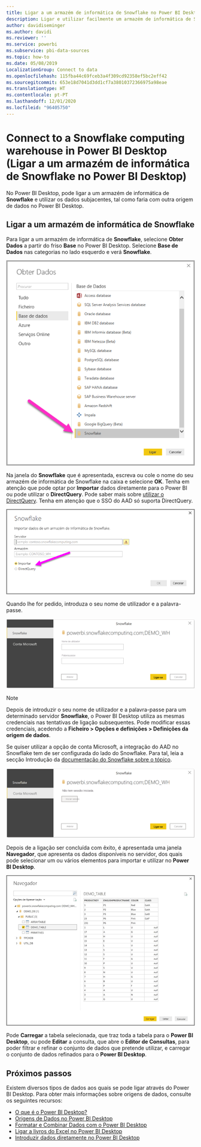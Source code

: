 ```yaml
---
title: Ligar a um armazém de informática de Snowflake no Power BI Desktop
description: Ligar e utilizar facilmente um armazém de informática de Snowflake no Power BI Desktop
author: davidiseminger
ms.author: davidi
ms.reviewer: ''
ms.service: powerbi
ms.subservice: pbi-data-sources
ms.topic: how-to
ms.date: 05/08/2019
LocalizationGroup: Connect to data
ms.openlocfilehash: 115fba44c69fceb3a4f309cd92358ef5bc2eff42
ms.sourcegitcommit: 653e18d7041d3dd1cf7a38010372366975a98eae
ms.translationtype: HT
ms.contentlocale: pt-PT
ms.lasthandoff: 12/01/2020
ms.locfileid: "96405750"
---
```

# <a name="connect-to-a-snowflake-computing-warehouse-in-power-bi-desktop"></a>Connect to a Snowflake computing warehouse in Power BI Desktop (Ligar a um armazém de informática de Snowflake no Power BI Desktop)
No Power BI Desktop, pode ligar a um armazém de informática de **Snowflake** e utilizar os dados subjacentes, tal como faria com outra origem de dados no Power BI Desktop. 

## <a name="connect-to-a-snowflake-computing-warehouse"></a>Ligar a um armazém de informática de Snowflake
Para ligar a um armazém de informática de **Snowflake**, selecione **Obter Dados** a partir do friso **Base** no Power BI Desktop. Selecione **Base de Dados** nas categorias no lado esquerdo e verá **Snowflake**.

![Captura de ecrã a mostrar a caixa de diálogo Obter Dados, com a seleção da base de dados do Snowflake.](media/desktop-connect-snowflake/connect-snowflake-2b.png)

Na janela do **Snowflake** que é apresentada, escreva ou cole o nome do seu armazém de informática de Snowflake na caixa e selecione **OK**. Tenha em atenção que pode optar por **Importar** dados diretamente para o Power BI ou pode utilizar o **DirectQuery**. Pode saber mais sobre [utilizar o DirectQuery](desktop-use-directquery.md). Tenha em atenção que o SSO do AAD só suporta DirectQuery.

![Captura de ecrã a mostrar a caixa de diálogo do Snowflake, com o botão de opção Importar selecionado.](media/desktop-connect-snowflake/connect-snowflake-3.png)

Quando lhe for pedido, introduza o seu nome de utilizador e a palavra-passe.

![Captura de ecrã a mostrar as credenciais pedidas pelo Snowflake, com os campos Nome de utilizador e Palavra-passe.](media/desktop-connect-snowflake/connect-snowflake-4.png)

> [!NOTE]
> Depois de introduzir o seu nome de utilizador e a palavra-passe para um determinado servidor **Snowflake**, o Power BI Desktop utiliza as mesmas credenciais nas tentativas de ligação subsequentes. Pode modificar essas credenciais, acedendo a **Ficheiro > Opções e definições > Definições da origem de dados**.
> 
> 

Se quiser utilizar a opção de conta Microsoft, a integração do AAD no Snowflake tem de ser configurada do lado do Snowflake. Para tal, leia a secção Introdução da [documentação do Snowflake sobre o tópico](https://docs.snowflake.net/manuals/user-guide/oauth-powerbi.html#power-bi-sso-to-snowflake).

![Tipo de autenticação da conta Microsoft no conector Snowflake.](media/desktop-connect-snowflake/connect-snowflake-6.png)


Depois de a ligação ser concluída com êxito, é apresentada uma janela **Navegador**, que apresenta os dados disponíveis no servidor, dos quais pode selecionar um ou vários elementos para importar e utilizar no **Power BI Desktop**.

![Erro ODBC 28000 faz com que ocorra uma falha ao ligar.](media/desktop-connect-snowflake/connect-snowflake-5.png)

Pode **Carregar** a tabela selecionada, que traz toda a tabela para o **Power BI Desktop**, ou pode **Editar** a consulta, que abre o **Editor de Consultas**, para poder filtrar e refinar o conjunto de dados que pretende utilizar, e carregar o conjunto de dados refinados para o **Power BI Desktop**.

## <a name="next-steps"></a>Próximos passos
Existem diversos tipos de dados aos quais se pode ligar através do Power BI Desktop. Para obter mais informações sobre origens de dados, consulte os seguintes recursos:

* [O que é o Power BI Desktop?](../fundamentals/desktop-what-is-desktop.md)
* [Origens de Dados no Power BI Desktop](desktop-data-sources.md)
* [Formatar e Combinar Dados com o Power BI Desktop](desktop-shape-and-combine-data.md)
* [Ligar a livros do Excel no Power BI Desktop](desktop-connect-excel.md)   
* [Introduzir dados diretamente no Power BI Desktop](desktop-enter-data-directly-into-desktop.md)   
